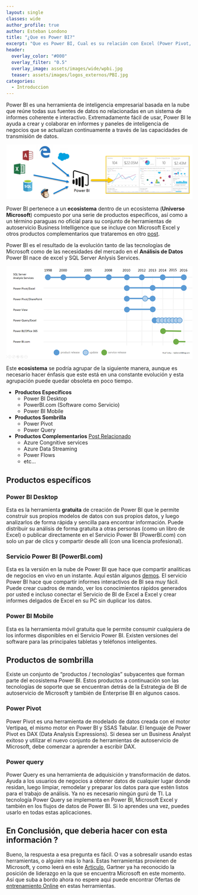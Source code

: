 ```yaml
---
layout: single
classes: wide
author_profile: true
author: Esteban Londono
title: "¿Que es Power BI?"
excerpt: "Que es Power BI, Cual es su relación con Excel (Power Pivot, Power Query) y SQL Server"
header:
  overlay_color: "#000"
  overlay_filter: "0.5"
  overlay_image: assets/images/wide/wpbi.jpg
  teaser: assets/images/logos_externos/PBI.jpg
categories:
  - Introduccion
---
```

Power BI es una herramienta de inteligencia empresarial basada en la nube que reúne todas sus fuentes de datos no relacionadas en un sistema de informes coherente e interactivo. Extremadamente fácil de usar, Power BI le ayuda a crear y colaborar en informes y paneles de inteligencia de negocios que se actualizan continuamente a través de las capacidades de transmisión de datos.

![](/assets/images/post/queespowerbi/QueesPowerBI.png)

Power BI pertenece a un **ecosistema** dentro de un ecosistema (**Universo Microsoft**) compuesto por una serie de productos específicos, así como a un término paraguas no oficial para su conjunto de herramientas de autoservicio Business Intelligence que se incluye con Microsoft Excel y otros productos complementarios que trataremos en otro [post]().

Power BI es el resultado de la evolución tanto de las tecnologías de Microsoft como de las necesidades del mercado en el **Análisis de Datos** Power BI nace de excel y SQL Server Anlysis Services.

![](/assets/images/post/queespowerbi/PBIhistory.png)

Este **ecosistema** se podría agrupar de la siguiente manera, aunque es necesario hacer énfasis que este está en una constante evolución y esta agrupación puede quedar obsoleta en poco tiempo.

- **Productos Específicos**
    - Power BI Desktop
    - PowerBI.com (Software como Servicio)
    - Power BI Mobile 
- **Productos Sombrilla**
    - Power Pivot
    - Power Query
- **Productos Complementarios** [Post Relacionado]()
    - Azure Congnitive services
    - Azure Data Streaming
    - Power Flows
    - etc...

## Productos específicos

### Power BI Desktop

Esta es la herramienta **gratuita** de creación de Power BI que le permite construir sus propios modelos de datos con sus propios datos, y luego analizarlos de forma rápida y sencilla para encontrar información. Puede distribuir su análisis de forma gratuita a otras personas (como un libro de Excel) o publicar directamente en el Servicio Power BI (PowerBI.com) con solo un par de clics y compartir desde allí (con una licencia profesional).

### Servicio Power BI (PowerBI.com)

Esta es la versión en la nube de Power BI que hace que compartir analíticas de negocios en vivo en un instante. Aquí están algunos [demos](https://cepobia.com/casos/). El servicio Power BI hace que compartir informes interactivos de BI sea muy fácil. Puede crear cuadros de mando, ver los conocimientos rápidos generados por usted e incluso conectar el Servicio de BI de Excel a Excel y crear informes delgados de Excel en su PC sin duplicar los datos.

### Power BI Mobile

Esta es la herramienta móvil gratuita que le permite consumir cualquiera de los informes disponibles en el Servicio Power BI.
Existen versiones del software para las principales tabletas y teléfonos inteligentes.

## Productos de sombrilla

Existe un conjunto de “productos / tecnologías” subyacentes que forman parte del ecosistema Power BI. Estos productos a continuación son las tecnologías de soporte que se encuentran detrás de la Estrategia de BI de autoservicio de Microsoft y también de Enterprise BI en algunos casos.

### Power Pivot
Power Pivot es una herramienta de modelado de datos creada con el motor Vertipaq, el mismo motor en Power BI y SSAS Tabular. El lenguaje de Power Pivot es DAX (Data Analysis Expressions). Si desea ser un Business Analyst exitoso y utilizar el nuevo conjunto de herramientas de autoservicio de Microsoft, debe comenzar a aprender a escribir DAX.

### Power query
Power Query es una herramienta de adquisición y transformación de datos. Ayuda a los usuarios de negocios a obtener datos de cualquier lugar donde residan, luego limpiar, remodelar y preparar los datos para que estén listos para el trabajo de análisis. Ya no es necesario ningún gurú de TI. La tecnología Power Query se implementa en Power BI, Microsoft Excel y también en los flujos de datos de Power BI. Si lo aprendes una vez, puedes usarlo en todas estas aplicaciones.

## En Conclusión, que deberia hacer con esta información ?
Bueno, la respuesta a esa pregunta es fácil. O vas a sobresalir usando estas herramientas, o alguien más lo hará. Estas herramientas provienen de Microsoft, y como leerá en este [Articulo](), Gartner ya ha reconocido la posición de liderazgo en la que se encuentra Microsoft en este momento. Así que suba a bordo ahora  no espere aqui puede encontrar Ofertas de [entrenamiento Online](https://cepobia.com/entrenamiento/) en estas herramientas.